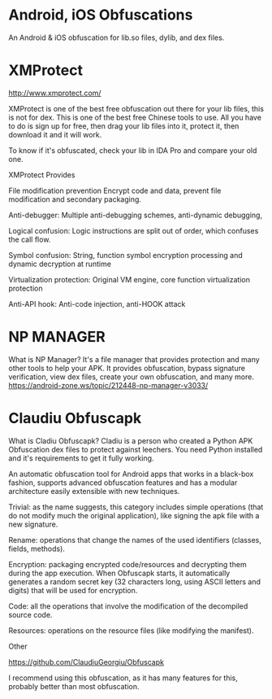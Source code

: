 # Android, iOS Obfuscations
An Android & iOS obfuscation for lib.so files, dylib, and dex files.

# XMProtect
http://www.xmprotect.com/

XMProtect is one of the best free obfuscation out there for your lib files, this is not for dex. This is one of the best free Chinese tools to use. All you have to do is sign up for free, then drag your lib files into it, protect it, then download it and it will work.

To know if it's obfuscated, check your lib in IDA Pro and compare your old one.

XMProtect Provides

File modification prevention
Encrypt code and data, prevent file modification and
secondary packaging.

Anti-debugger: 
Multiple anti-debugging schemes, anti-dynamic debugging,

Logical confusion: 
Logic instructions are split out of order, which confuses the call flow.

Symbol confusion: 
String, function symbol encryption processing
and dynamic decryption at runtime

Virtualization protection: 
Original VM engine, core function virtualization protection

Anti-API hook: 
Anti-code injection, anti-HOOK attack






# NP MANAGER
What is NP Manager? It's a file manager that provides protection and many other tools to help your APK. It provides obfuscation, bypass signature verification, view dex files, create your own obfuscation, and many more.
https://android-zone.ws/topic/212448-np-manager-v3033/






# Claudiu Obfuscapk
What is Cladiu Obfuscapk? Cladiu is a person who created a Python APK Obfuscation dex files to protect against leechers. You need Python installed and it's requirements to get it fully working. 

An automatic obfuscation tool for Android apps that works in a black-box fashion, supports advanced obfuscation features and has a modular architecture easily extensible with new techniques.

Trivial:
 as the name suggests, this category includes simple operations (that do not modify much the original application), like signing the apk file with a new signature.

Rename:
 operations that change the names of the used identifiers (classes, fields, methods).

Encryption:
 packaging encrypted code/resources and decrypting them during the app execution. When Obfuscapk starts, it automatically generates a random secret key (32 characters long, using ASCII letters and digits) that will be used for encryption.

Code:
 all the operations that involve the modification of the decompiled source code.

Resources:
 operations on the resource files (like modifying the manifest).

Other

https://github.com/ClaudiuGeorgiu/Obfuscapk

I recommend using this obfuscation, as it has many features for this, probably better than most obfuscation.

